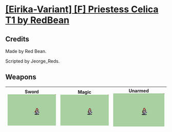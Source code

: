 # [\[Eirika-Variant\] \[F\] Priestess Celica T1 by RedBean](./)
## Credits

Made by Red Bean.

Scripted by Jeorge_Reds.

## Weapons

| <b>Sword</b><br/><img alt="Sword animation" src="./1.%20Sword%20(T1)/Sword.gif"/> | <b>Magic</b><br/><img alt="Magic animation" src="./6.%20Magic%20(T1)/Magic.gif"/> | <b>Unarmed</b><br/><img alt="Unarmed animation" src="./8.%20Unarmed%20(T1)/Unarmed.gif"/> |
| :---: | :---: | :---: |

